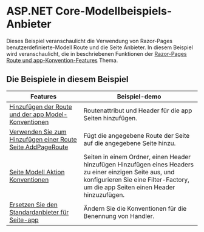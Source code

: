 # <a name="aspnet-core-model-providers-sample"></a>ASP.NET Core-Modellbeispiels-Anbieter

Dieses Beispiel veranschaulicht die Verwendung von Razor-Pages benutzerdefinierte-Modell Route und die Seite Anbieter. In diesem Beispiel wird veranschaulicht, die in beschriebenen Funktionen der [Razor-Pages Route und app-Konvention-Features](https://docs.microsoft.com/aspnet/core/mvc/razor-pages/razor-pages-convention-features) Thema.

## <a name="examples-in-this-sample"></a>Die Beispiele in diesem Beispiel

| Features | Beispiel-demo |
| -------- | ----------- |
| [Hinzufügen der Route und der app Model-Konventionen](https://docs.microsoft.com/aspnet/core/mvc/razor-pages/razor-pages-convention-features#add-route-and-app-model-conventions) | Routenattribut und Header für die app Seiten hinzufügen. |
| [Verwenden Sie zum Hinzufügen einer Route Seite AddPageRoute](https://docs.microsoft.com/aspnet/core/mvc/razor-pages/razor-pages-convention-features#configure-a-page-route) | Fügt die angegebene Route der Seite auf die angegebene Seite hinzu. |
| [Seite Modell Aktion Konventionen](https://docs.microsoft.com/aspnet/core/mvc/razor-pages/razor-pages-convention-features#page-model-action-conventions) | Seiten in einem Ordner, einen Header hinzufügen Hinzufügen eines Headers zu einer einzigen Seite aus, und konfigurieren Sie eine Filter-Factory, um die app Seiten einen Header hinzuzufügen. |
| [Ersetzen Sie den Standardanbieter für Seite-app](https://docs.microsoft.com/aspnet/core/mvc/razor-pages/razor-pages-convention-features#replace-the-default-page-app-model-provider) | Ändern Sie die Konventionen für die Benennung von Handler. |
